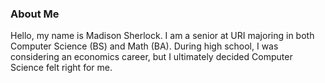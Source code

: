 ### About Me
Hello, my name is Madison Sherlock. I am a senior at URI majoring in both Computer Science (BS) and Math (BA). During high school, I was considering an economics career, but I ultimately decided Computer Science felt right for me.
